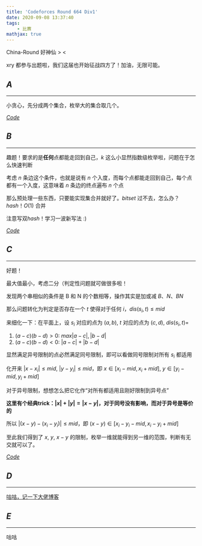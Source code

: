 ```yaml
---
title: 'Codeforces Round 664 Div1'
date: 2020-09-08 13:37:40
tags: 
    - 比赛
mathjax: true
---
```


China-Round 好神仙 > <

xry 都参与出题啦，我们这届也开始征战四方了！加油，无限可能。

## $A$
-----

小贪心，先分成两个集合，枚举大的集合取几个。

[$Code$](https://codeforces.com/contest/1394/submission/92126211)

## $B$
-----

趣题！要求的是**任何**点都能走回到自己，$k$ 这么小显然指数级枚举啦，问题在于怎么快速判断

考虑 $n$ 条边这个条件，也就是说有 $n$ 个入度，而每个点都能走回到自己，每个点都有一个入度，这意味着 $n$ 条边的终点遍布 $n$ 个点

那么预处理一些东西，只要能实现集合并就好了。$bitset$ 过不去，怎么办？$hash$！$O(1)$ 合并

注意写双$hash$！学习一波新写法 :)

[$Code$](https://codeforces.com/contest/1394/submission/92131053)

## $C$
-----

好题！

最大值最小，考虑二分（判定性问题就可做很多啦！

发现两个串相似的条件是 B 和 N 的个数相等，操作其实是加或减 $B$、$N$、$BN$

那么问题转化为判定是否存在一个 $t$ 使得对于任何 $i$，$dis(s_i, t) \leq mid$

来细化一下：在平面上，设 $s_i$ 对应的点为 $(a, b)$, $t$ 对应的点为 $(c, d)$, $dis(s_i, t) =$
1. $(a - c)(b - d) > 0$: $max{|a - c|, |b - d|}$
2. $(a - c)(b - d) < 0$: $|a - c| + |b - d|$

显然满足异号限制的点必然满足同号限制，即可以看做同号限制对所有 $s_i$ 都适用

化开来 $|x - x_i| \leq mid$, $|y - y_i| \leq mid$，即 $x \in [x_i - mid, x_i + mid]$, $y \in [y_i - mid, y_i + mid]$

对于异号限制，想想怎么把它化作“对所有都适用且刚好限制到异号点”

**这里有个经典trick：$|x| + |y| = |x - y|$，对于同号没有影响，而对于异号是等价的**

所以 $|(x - y) - (x_i - y_i)| \leq mid$，即 $(x - y) \in [x_i - y_i - mid, x_i - y_i + mid]$

至此我们得到了 $x$, $y$, $x - y$ 的限制，枚举一维就能得到另一维的范围，判断有无交就可以了。

[$Code$](https://codeforces.com/contest/1394/submission/92186512)

## $D$
-----

[咕咕，记一下大佬博客](https://blog.aor.sd.cn/archives/1246/)

## $E$
-----

咕咕
